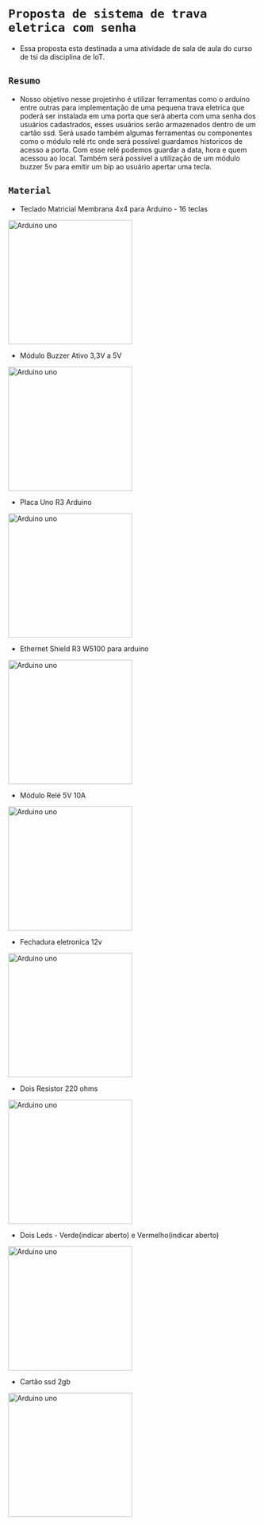 # `Proposta de sistema de trava eletrica com senha` 
- Essa proposta esta destinada a uma atividade de sala de aula do curso de tsi da disciplina de IoT.
## `Resumo`
- Nosso objetivo nesse projetinho é utilizar ferramentas como o arduino entre outras para implementação de uma pequena trava eletrica que poderá ser instalada em uma porta que será aberta com uma senha dos usuários cadastrados, esses usuários serão armazenados dentro de um cartão ssd. Será usado também algumas ferramentas ou componentes como o módulo relé rtc onde será possível guardamos historicos de acesso a porta. Com esse relé podemos guardar a data, hora e quem acessou ao local. Também será possível a utilização de um módulo buzzer 5v para emitir um bip ao usuário apertar uma tecla.
## `Material` 
- Teclado Matricial Membrana 4x4 para Arduino - 16 teclas
<img align="center" alt="Arduino uno" height="250" width="250" src="https://www.usinainfo.com.br/1023864-thickbox_default/teclado-matricial-membrana-4x4-para-arduino-16-teclas.jpg" />

- Módulo Buzzer Ativo 3,3V a 5V
<img align="center" alt="Arduino uno" height="250" width="250" src="https://www.usinainfo.com.br/1014408-thickbox_default/modulo-buzzer-ativo-33v-a-5v-bp19.jpg" />

- Placa Uno R3 Arduino
<img align="center" alt="Arduino uno" height="250" width="250" src="https://www.usinainfo.com.br/1012957-thickbox_default/placa-uno-r3-arduino-cabo-usb.jpg" />

- Ethernet Shield R3 W5100 para arduino
<img align="center" alt="Arduino uno" height="250" width="250" src="https://www.usinainfo.com.br/1019675-thickbox_default/ethernet-shield-r3-w5100-para-arduino.jpg" />

- Módulo Relé 5V 10A
<img align="center" alt="Arduino uno" height="250" width="250" src="https://www.usinainfo.com.br/1017054-thickbox_default/modulo-rele-5v-10a-1-canal-com-optoacoplador.jpg" />

- Fechadura eletronica 12v
<img align="center" alt="Arduino uno" height="250" width="250" src="https://ae01.alicdn.com/kf/Hded3f06bbcb34df68a554d66a5f50337t.jpg_220x220.webp_480x480Q90.webp" />

- Dois Resistor 220 ohms
<img align="center" alt="Arduino uno" height="250" width="250" src="https://upload.wikimedia.org/wikipedia/commons/9/9b/220_ohms_5%25_axial_resistor.jpg" />

- Dois Leds - Verde(indicar aberto) e Vermelho(indicar aberto)
<img align="center" alt="Arduino uno" height="250" width="250" src="https://www.usinainfo.com.br/1019683-thickbox_default/led-vermelho-5mm-difuso-kit-com-5-unidades.jpg" />

- Cartão ssd 2gb
<img align="center" alt="Arduino uno" height="250" width="250" src="https://images.tcdn.com.br/img/img_prod/679622/cartao_micro_sd_2gb_kingston_8046_1_20190203094511.jpg" />
